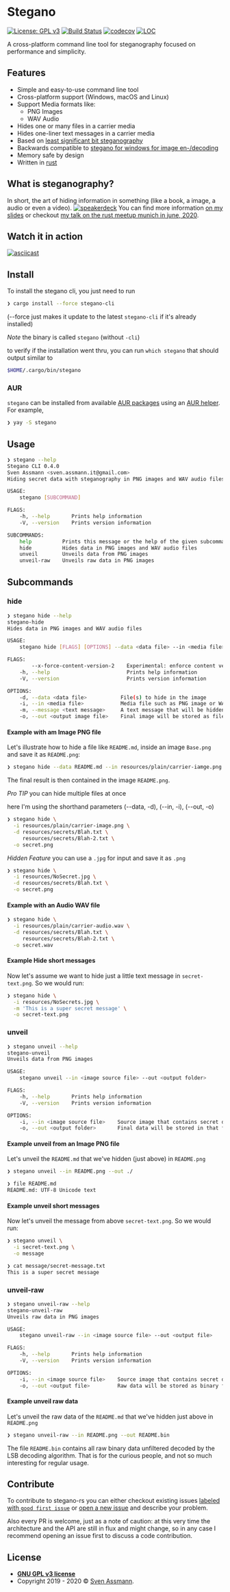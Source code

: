 # Stegano

[![License: GPL v3](https://img.shields.io/badge/License-GPLv3-blue.svg)](https://www.gnu.org/licenses/gpl-3.0)
[![Build Status](https://github.com/steganogram/stegano-rs/workflows/Build/badge.svg)](https://github.com/steganogram/stegano-rs/actions?query=branch%3Amain+workflow%3ABuild+)
[![codecov](https://codecov.io/gh/steganogram/stegano-rs/branch/main/graph/badge.svg)](https://codecov.io/gh/steganogram/stegano-rs)
[![LOC](https://tokei.rs/b1/github/steganogram/stegano-rs?category=code)](https://github.com/Aaronepower/tokei)

A cross-platform command line tool for steganography focused on performance and simplicity.

## Features

- Simple and easy-to-use command line tool
- Cross-platform support (Windows, macOS and Linux)
- Support Media formats like:
  - PNG Images
  - WAV Audio
- Hides one or many files in a carrier media
- Hides one-liner text messages in a carrier media
- Based on [least significant bit steganography][lsb]
- Backwards compatible to [stegano for windows for image en-/decoding][stegano/win]
- Memory safe by design
- Written in [rust](https://www.rust-lang.org/)

[lsb]: https://youtu.be/ARDhkujNXrY?t=705
[stegano/win]: https://www.stegano.org/pages/downloads-en.html

## What is steganography?

In short, the art of hiding information in something (like a book, a image, a audio or even a video). 
[![speakerdeck](resources/plain/stegano-in-rust.jpeg)][slides]
You can find more information [on my slides][slides] or checkout [my talk on the rust meetup munich in june, 2020][meetup].

[slides]: https://speakerdeck.com/sassman/steganography-in-rust
[meetup]: https://youtu.be/ARDhkujNXrY?t=366

## Watch it in action

[![asciicast](https://asciinema.org/a/gNNTVcj6EZm3ZTaihZYoC7rfC.svg)](https://asciinema.org/a/gNNTVcj6EZm3ZTaihZYoC7rfC)

## Install

To install the stegano cli, you just need to run

```sh
❯ cargo install --force stegano-cli
```

(--force just makes it update to the latest `stegano-cli` if it's already installed)

*Note* the binary is called `stegano` (without `-cli`)

to verify if the installation went thru, you can run `which stegano` that should output similar to

```sh
$HOME/.cargo/bin/stegano
```

### AUR

`stegano` can be installed from available [AUR packages](https://aur.archlinux.org/packages/?O=0&SeB=b&K=stegano&outdated=&SB=n&SO=a&PP=50&do_Search=Go) using an [AUR helper](https://wiki.archlinux.org/index.php/AUR_helpers). For example,

```sh
❯ yay -S stegano
```

## Usage

```sh
❯ stegano --help
Stegano CLI 0.4.0
Sven Assmann <sven.assmann.it@gmail.com>
Hiding secret data with steganography in PNG images and WAV audio files

USAGE:
    stegano [SUBCOMMAND]

FLAGS:
    -h, --help       Prints help information
    -V, --version    Prints version information

SUBCOMMANDS:
    help          Prints this message or the help of the given subcommand(s)
    hide          Hides data in PNG images and WAV audio files
    unveil        Unveils data from PNG images
    unveil-raw    Unveils raw data in PNG images
``` 

## Subcommands

### hide

```sh
❯ stegano hide --help
stegano-hide
Hides data in PNG images and WAV audio files

USAGE:
    stegano hide [FLAGS] [OPTIONS] --data <data file> --in <media file> --out <output image file>

FLAGS:
        --x-force-content-version-2    Experimental: enforce content version 2 encoding (for backwards compatibility)
    -h, --help                         Prints help information
    -V, --version                      Prints version information

OPTIONS:
    -d, --data <data file>           File(s) to hide in the image
    -i, --in <media file>            Media file such as PNG image or WAV audio file, used readonly.
    -m, --message <text message>     A text message that will be hidden
    -o, --out <output image file>    Final image will be stored as file
```

#### Example with am Image PNG file

Let's illustrate how to hide a file like `README.md`, inside an image `Base.png` and save it as `README.png`:

```sh
❯ stegano hide --data README.md --in resources/plain/carrier-iamge.png --out README.png
```

The final result is then contained in the image `README.png`.

*Pro TIP* you can hide multiple files at once

here I'm using the shorthand parameters (--data, -d), (--in, -i), (--out, -o)

```sh
❯ stegano hide \
  -i resources/plain/carrier-image.png \
  -d resources/secrets/Blah.txt \
     resources/secrets/Blah-2.txt \
  -o secret.png
```

*Hidden Feature* you can use a `.jpg` for input and save it as `.png`

```sh
❯ stegano hide \
  -i resources/NoSecret.jpg \
  -d resources/secrets/Blah.txt \
  -o secret.png
```

#### Example with an Audio WAV file

```sh
❯ stegano hide \
  -i resources/plain/carrier-audio.wav \
  -d resources/secrets/Blah.txt \
     resources/secrets/Blah-2.txt \
  -o secret.wav
```

#### Example Hide short messages

Now let's assume we want to hide just a little text message in `secret-text.png`. So we would run:

```sh
❯ stegano hide \
  -i resources/NoSecrets.jpg \
  -m 'This is a super secret message' \
  -o secret-text.png
```

### unveil

```sh
❯ stegano unveil --help
stegano-unveil
Unveils data from PNG images

USAGE:
    stegano unveil --in <image source file> --out <output folder>

FLAGS:
    -h, --help       Prints help information
    -V, --version    Prints version information

OPTIONS:
    -i, --in <image source file>    Source image that contains secret data
    -o, --out <output folder>       Final data will be stored in that folder
```

#### Example unveil from an Image PNG file

Let's unveil the `README.md` that we've hidden (just above) in `README.png`

```sh
❯ stegano unveil --in README.png --out ./

❯ file README.md
README.md: UTF-8 Unicode text
```

#### Example unveil short messages

Now let's unveil the message from above `secret-text.png`. So we would run:

```sh
❯ stegano unveil \
  -i secret-text.png \
  -o message

❯ cat message/secret-message.txt
This is a super secret message
```

### unveil-raw

```sh
❯ stegano unveil-raw --help
stegano-unveil-raw
Unveils raw data in PNG images

USAGE:
    stegano unveil-raw --in <image source file> --out <output file>

FLAGS:
    -h, --help       Prints help information
    -V, --version    Prints version information

OPTIONS:
    -i, --in <image source file>    Source image that contains secret data
    -o, --out <output file>         Raw data will be stored as binary file
```

#### Example unveil raw data

Let's unveil the raw data of the `README.md` that we've hidden just above in `README.png`

```sh
❯ stegano unveil-raw --in README.png --out README.bin
```

The file `README.bin` contains all raw binary data unfiltered decoded by the LSB decoding algorithm. 
That is for the curious people, and not so much interesting for regular usage.

## Contribute

To contribute to stegano-rs you can either checkout existing issues [labeled with `good first issue`][4] or [open a new issue][5]
 and describe your problem.
  
Also every PR is welcome, just as a note of caution: at this very time the architecture and the API are still in flux and might change, so in any case I recommend opening an issue first to discuss a code contribution. 

## License

- **[GNU GPL v3 license](https://www.gnu.org/licenses/gpl-3.0)**
- Copyright 2019 - 2020 © [Sven Assmann][2].

[2]: https://www.d34dl0ck.me
[3]: https://en.wikipedia.org/wiki/Steganography
[4]: https://github.com/steganogram/stegano-rs/issues?q=is%3Aissue+is%3Aopen+label%3A%22good+first+issue%22
[5]: https://github.com/steganogram/stegano-rs/issues/new/choose